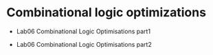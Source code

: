 # Combinational logic optimizations

- Lab06 Combinational Logic Optimisations part1



- Lab06 Combinational Logic Optimisations part2
